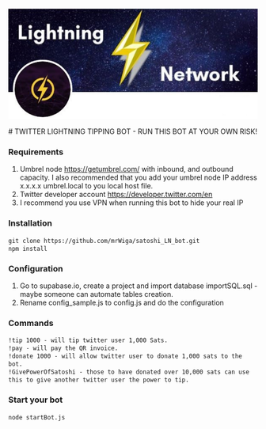 <p>
  	<img alt="logo" src="resources/logo.jpg" >
</p>
# TWITTER LIGHTNING TIPPING BOT - RUN THIS BOT AT YOUR OWN RISK!

### Requirements
1. Umbrel node https://getumbrel.com/ with inbound, and outbound capacity. 
I also recommended that you add your umbrel node IP address x.x.x.x umbrel.local to you local host file.
2. Twitter developer account https://developer.twitter.com/en
3. I recommend you use VPN when running this bot to hide your real IP

### Installation
```
git clone https://github.com/mrWiga/satoshi_LN_bot.git
npm install
```

### Configuration
1. Go to supabase.io, create a project and import database importSQL.sql - maybe someone can automate tables creation.
3. Rename config_sample.js to config.js and do the configuration

### Commands
```
!tip 1000 - will tip twitter user 1,000 Sats.
!pay - will pay the QR invoice. 
!donate 1000 - will allow twitter user to donate 1,000 sats to the bot.
!GivePowerOfSatoshi - those to have donated over 10,000 sats can use this to give another twitter user the power to tip. 
```

### Start your bot
```
node startBot.js
```